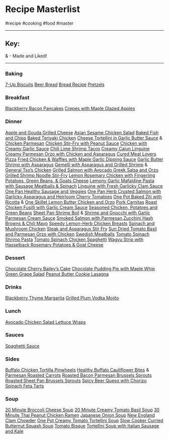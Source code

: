 # Recipe Masterlist
#recipe #cooking #food #master
- - - -
## Key:
& - Made and Liked!
- - - -
### Baking
[7-Up Biscuits](bear://x-callback-url/open-note?id=2B3C119B-326F-4126-8105-F21915E65CB7-1975-0000080EA4C7D105)
[Beer Bread](bear://x-callback-url/open-note?id=1500A658-72C7-4708-B2AB-525463E3B0AB-1975-0000080EA5C0873F)
[Bread Recipe](bear://x-callback-url/open-note?id=D8C02987-E52C-47F3-9E12-AA3590B2BE89-1975-0000222895C3BFD7)
[Pretzels](bear://x-callback-url/open-note?id=66887D17-CC60-4C0A-95A8-759A24E32CEC-1975-0000080EA96E748B)

### Breakfast
[Blackberry Bacon Pancakes](bear://x-callback-url/open-note?id=6D2E5E4E-3D8F-4517-B4BF-947B379B4B83-250-00000238BE11121D)
[Crepes with Maple Glazed Apples](bear://x-callback-url/open-note?id=785DFE46-0C5A-4B08-8FF1-8D1A6972E946-250-000003DFE02168A8)

### Dinner
[Apple and Gouda Grilled Cheese](bear://x-callback-url/open-note?id=996BBDEA-4220-4E95-A5E8-DCF1185D9779-1975-0000080EA53E2B4B)
[Asian Sesame Chicken Salad](bear://x-callback-url/open-note?id=9403484F-D874-422A-96A2-3427345C3C57-1975-0000080EA5640A11)
[Baked Fish and Chips](bear://x-callback-url/open-note?id=76DF61FD-40A2-4F47-ADDB-8F3ECB4DCB34-1975-000011976ACBFA1A)
[Baked Teriyaki Chicken](bear://x-callback-url/open-note?id=8D175515-CCD8-4D81-BD14-159EE3043FC1-1975-0000114BF752492E)
[Cheese Tortellini in Garlic Butter Sauce](bear://x-callback-url/open-note?id=5F4B223B-DD76-4307-BBD1-C7AE3E8937A1-1975-0000080EA634E7E6)
& [Chicken Parmesan](bear://x-callback-url/open-note?id=433EE7ED-957E-42C1-BFAD-B6236AAA8899-1975-0000080EA6782C02)
[Chicken Stir-Fry with Peanut Sauce](bear://x-callback-url/open-note?id=73ED71D1-56B0-4739-98D1-04598BD87B53-1975-0000080EA69B7F9C)
[Chicken with Creamy Garlic Sauce](bear://x-callback-url/open-note?id=CC9B5B3B-AC93-45BF-B9D2-1FB2302DA85E-1975-0000080EA6BC78C6)
[Chili Lime Shrimp Tacos](bear://x-callback-url/open-note?id=41B1FC2A-BA00-4B5A-9E1B-67AB5070C4A6-1975-0000080EA6F5E113)
[Creamy Cajun Linguine](bear://x-callback-url/open-note?id=5B425347-46BF-4628-8AC8-1699BF1B2018-1975-0000080EA753129B)
[Creamy Parmesan Orzo with Chicken and Asparagus](bear://x-callback-url/open-note?id=B3B0B96C-34C6-4AF0-9ED8-8D1019279372-1975-000012C887B59070)
[Cured Meat Lovers Pizza](bear://x-callback-url/open-note?id=B21ECFE8-6C6A-436D-BD8D-9972F604F4AA-250-000002CDA6F9553B)
[Fried Chicken & Waffles with Maple Garlic Dipping Sauce](bear://x-callback-url/open-note?id=CCD841D7-B758-4BD0-A3BC-936334A76CDE-250-000002FE5CC7A493)
[Garlic Butter Shrimp with Asparagus](bear://x-callback-url/open-note?id=468E4252-93F1-4B1F-A181-1FAE0D87EFBC-1975-00001295CBEA15B3)
[Gemelli with Asparagus and Grilled Shrimp](bear://x-callback-url/open-note?id=EE04CEE5-39C9-4465-B7EB-8875D3011BEB-1975-0000080EA7708028)
& [General Tso’s Chicken](bear://x-callback-url/open-note?id=4A2C63D6-658D-45C6-A107-CA04A481E7E5-250-0000019B8D220DC3)
[Grilled Salmon with Avocado Greek Salsa and Orzo](bear://x-callback-url/open-note?id=A2FC14DA-C6E4-48F2-9547-12B50286A84B-1975-0000132B818FE018)
[Grilled Shrimp Noodle Stir-Fry](bear://x-callback-url/open-note?id=A27788C1-FE12-4022-A83F-9E883A89AF70-250-00000266328D5E49)
[Lemon Rosemary Chicken with Fingerling Potatoes, Green Beans, & Goats Cheese](bear://x-callback-url/open-note?id=B2FAFEB8-26DD-4F87-9747-176672239117-250-00000321BA347DCD)
[Lemony Garlic Mafaldine Pasta with Sausage Meatballs & Spinach](bear://x-callback-url/open-note?id=5638AA94-973D-4D51-98D0-EE936D910F9B-250-0000047DA3A53D66)
[Linguine with Fresh Garlicky Clam Sauce](bear://x-callback-url/open-note?id=4D1215A5-5386-4A7E-BC21-DF4958F9AC7D-1975-0000080EA7E6BA48)
[One Pan Healthy Sausage and Veggies](bear://x-callback-url/open-note?id=D9D57F17-1038-4B52-8DEC-D66E005C509B-1975-0000080EA84FDB83)
[One Pan Herb Crusted Salmon with Garlicky Asparagus and Heirloom Cherry Tomatoes](bear://x-callback-url/open-note?id=517925C3-0564-45DB-8865-B27A5857B924-1975-0000080EA89F40C7)
[One Pot Baked Ziti with Ricotta](bear://x-callback-url/open-note?id=25357FA7-5A77-4052-85AE-16F4F93041FE-1975-0000080EA8D25A8B)
& [One Skillet Lemon Butter Chicken and Orzo](bear://x-callback-url/open-note?id=B869EDBC-6369-4FBA-A8EE-9C2756C91FC8-1975-0000080EA93070B5)
[Pork Carnitas](bear://x-callback-url/open-note?id=BA5BC287-0B9F-4574-8E9A-21DE13AC387C-1975-0000080EA94C3FEF)
[Roast Chicken Fusilli with Garlic Cream Sauce](bear://x-callback-url/open-note?id=71619F86-0830-484E-A877-7097B329D4BC-250-000003996D5CDBB8)
[Seasoned Chicken, Potatoes and Green Beans](bear://x-callback-url/open-note?id=5922F20F-EAAC-4F2B-8E4B-E2F3149CD60E-1975-000011190E3A54D8)
[Sheet Pan Shrimp Boil](bear://x-callback-url/open-note?id=91B71208-5368-46D2-9BC7-EB083BE8F63C-1975-000011BA852C9D67)
& [Shrimp and Gnocchi with Garlic Parmesan Cream Sauce](bear://x-callback-url/open-note?id=E8F4D927-9682-48D0-A984-DAD510C442ED-1975-0000080EAA2A47DE)
[Smoked Salmon with Parmesan Zucchini Hash Browns & Chili Mayo](bear://x-callback-url/open-note?id=E08C0EB5-5DB9-45B8-9829-01AC2C9E72E6-250-00000371061BD996)
[Speedy Lemon-Herb Chicken Breasts](bear://x-callback-url/open-note?id=36168F3C-7CA9-4FE9-9251-5196FAEF8142-1975-0000080EAA7F95A1)
[Spinach and Mushroom Chicken](bear://x-callback-url/open-note?id=FD8CCBE4-5C18-4232-A4DF-52DD7DF16298-1975-0000080EAABA3643)
[Steak and Asparagus Stir Fry](bear://x-callback-url/open-note?id=B2D139E0-3217-43E6-99D0-578867D708AC-1975-0000080EAAF606E7)
[Sun Dried Tomato Basil and Parmesan Orzo with Chicken](bear://x-callback-url/open-note?id=449069A0-B77C-4ABD-B988-B66CB51BD8FB-1975-000013110E7AEF66)
[Swedish Meatballs](bear://x-callback-url/open-note?id=90CCF696-E977-40C7-A88E-CEA37574D064-250-000004C982614083)
[Tomato Spinach Shrimp Pasta](bear://x-callback-url/open-note?id=877317D6-C4DB-49EB-9D72-92D06AEFD888-1975-0000132B6ED4DB22) 
[Tomato Spinach Chicken Spaghetti](bear://x-callback-url/open-note?id=7BD4D939-ABC3-43E6-9F76-AF397605AF95-1975-0000080EAB35A556)
[Wagyu Strip with Hasselback Rosemary Potatoes & Goat Cheese](bear://x-callback-url/open-note?id=2F44EBF2-C0E0-4903-9E8C-C3850C0EFDCE-250-0000043470796197)

### Dessert
[Chocolate Cherry Bailey’s Cake](bear://x-callback-url/open-note?id=3B6BD51B-AF57-458E-8121-598C515778C9-250-000002874243087E)
[Chocolate Pudding Pie with Maple Whip](bear://x-callback-url/open-note?id=4DF27B72-4236-4360-816A-C845066CE3BA-250-000004A2C1F303B6)
[Green Grape Salad](bear://x-callback-url/open-note?id=FA055BF3-992F-4F9D-8837-CED852DFE0E4-1975-0000080EA78A44B6)
[Peanut Butter Cookie Lasagna](bear://x-callback-url/open-note?id=34C2557C-B828-4102-A530-08739EF51581-823-0000153DA27131AE)

### Drinks
[Blackberry Thyme Margarita](bear://x-callback-url/open-note?id=464FE431-75B2-42EE-BF0B-87A316CCE4A6-1975-0000080EA5E7D145)
[Grilled Plum Vodka Mojito](bear://x-callback-url/open-note?id=39D0D55A-2978-4C32-BB63-0FEE41E82855-250-00000402B034A4EA)

### Lunch
[Avocado Chicken Salad Lettuce Wraps](bear://x-callback-url/open-note?id=F2A163B8-6D90-4232-8807-FED813E1E18C-1975-0000080EA58F4C01)

### Sauces
[Spaghetti Sauce](bear://x-callback-url/open-note?id=4B35FDB8-23ED-4020-BF6D-EEF97369AB97-1975-0000080EAA62A048)

### Sides
[Buffalo Chicken Tortilla Pinwheels](bear://x-callback-url/open-note?id=6F551228-9B13-456B-90E9-9A195A55D918-1975-0000080EA609B337)
[Healthy Buffalo Cauliflower Bites](bear://x-callback-url/open-note?id=4C169751-B7EA-4ECE-9ACF-88881FF145B2-1975-0000080EA7A8B404)
& [Parmesan Roasted Carrots](bear://x-callback-url/open-note?id=1EDD2C3E-AA04-4344-B67D-FCD20F02415D-1975-00001241BCB96155)
[Roasted Bacon Parmesan Brussels Sprouts](bear://x-callback-url/open-note?id=EF91F81D-3B05-4BCA-B60C-0F3C92B6C81C-250-000003BEEB623705)
[Roasted Sheet Pan Brussels Sprouts](bear://x-callback-url/open-note?id=AC33E7D5-40C5-45CA-9658-B0E4D6CFD191-1975-0000080EAA07655C)
[Spicy Beer Queso with Chorizo](bear://x-callback-url/open-note?id=10F33379-D378-4703-8B72-9F5AD99F5F0C-1975-0000080EAA9CABAD)
[Spinach Feta Tarts](bear://x-callback-url/open-note?id=A56753B0-17DF-43FF-812C-9A2774E5C637-1975-0000080EAAD52BA8)

### Soup
[20 Minute Broccoli Cheese Soup](bear://x-callback-url/open-note?id=BAC451CD-00F4-46FE-8CCF-4FFAB6B223CF-1975-0000080EA4F69BE6)
[20 Minute Creamy Tomato Basil Soup](bear://x-callback-url/open-note?id=67DCC296-91B4-4AC2-854D-C13105BFEAB1-1975-0000080EA51C2639)
[30 Minute Thai Peanut Chicken Ramen](bear://x-callback-url/open-note?id=FC9CCD68-F28C-4D2C-8FD1-31BCBFF6646D-1975-00001260C9B1E069)
[Japanese Onion Soup](bear://x-callback-url/open-note?id=FEB677F6-5BE9-4E1B-86C0-6EA7EEAF1514-1975-0000080EA7CA742A)
[New England Clam Chowder](bear://x-callback-url/open-note?id=CC51C669-A4C1-4D75-BBE7-69A153C3A37D-1975-0000080EA80F0052)
[One Pot Creamy Tomato Tortellini Soup](bear://x-callback-url/open-note?id=B86DA87B-E7D1-4BD6-AB09-9F4F4826F947-1975-0000080EA90C8C83)
[Slow Cooker Curried Butternut Squash Soup](bear://x-callback-url/open-note?id=C2CD2C5D-9160-44F0-997D-BEAE81F5FD80-1975-0000080EAA4A0DC4)
[Tomato Bisque](bear://x-callback-url/open-note?id=5A8DDCAC-539C-4563-81B8-5B4B68AE50A4-1975-0000080EAB14EF77)
[Tortellini Soup with Italian Sausage and Kale](bear://x-callback-url/open-note?id=11966226-7CE1-4595-BA6D-30C48D34A27A-1975-0000080EAB50F3FB)